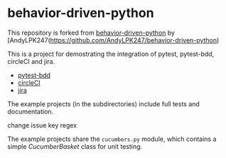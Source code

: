 # behavior-driven-python
This repository is forked from [behavior-driven-python](https://github.com/AndyLPK247/behavior-driven-python) by [AndyLPK247(https://github.com/AndyLPK247/behavior-driven-python)

This is a project for demostrating the integration of pytest, pytest-bdd, circleCI and jira.
* [pytest-bdd](https://github.com/pytest-dev/pytest-bdd)
* [circleCI](https://circleci.com/)
* [jira](https://www.atlassian.com/software/jira)

The example projects (in the subdirectories)
include full tests and documentation.

change issue key regex

The example projects share the `cucumbers.py` module,
which contains a simple *CucumberBasket* class for unit testing.
